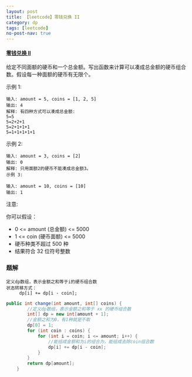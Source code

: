 ```yaml
---
layout: post
title: 【leetcode】零钱兑换 II
category: dp
tags: [leetcode]
no-post-nav: true
---
```




#### [零钱兑换 II](https://leetcode-cn.com/problems/coin-change-2/)

 给定不同面额的硬币和一个总金额。写出函数来计算可以凑成总金额的硬币组合数。假设每一种面额的硬币有无限个。  



示例 1:

```
输入: amount = 5, coins = [1, 2, 5]
输出: 4
解释: 有四种方式可以凑成总金额:
5=5
5=2+2+1
5=2+1+1+1
5=1+1+1+1+1
```

示例 2:

```
输入: amount = 3, coins = [2]
输出: 0
解释: 只用面额2的硬币不能凑成总金额3。
示例 3:

输入: amount = 10, coins = [10] 
输出: 1
```


注意:

你可以假设：

- 0 <= amount (总金额) <= 5000
- 1 <= coin (硬币面额) <= 5000
- 硬币种类不超过 500 种
- 结果符合 32 位符号整数





### 题解

```
定义dp数组，表示金额之和等于i的硬币组合数
状态转移方式：
	 dp[i] += dp[i - coin];
```



```java
public int change(int amount, int[] coins) {
        //定义dp数组，表示金额之和等于 xx 的硬币组合数
        int[] dp = new int[amount + 1];
        //金额之和为0，有1种就是不取
        dp[0] = 1;
        for (int coin : coins) {
            for (int i = coin; i <= amount; i++) {
                //能组成金额和为i的组合为，能组成去除coin组合数
                dp[i] += dp[i - coin];
            }
        }
        return dp[amount];
    }
```

